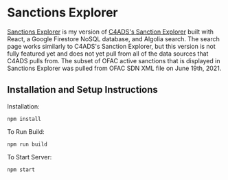 # Sanctions Explorer

[Sanctions Explorer](https://sanctionsexplorer.web.app) is my version of [C4ADS's Sanction Explorer](https://sanctionsexplorer.org) built with React, a Google Firestore NoSQL database, and Algolia search. The search page works similarly to C4ADS's Sanction Explorer, but this version is not fully featured yet and does not yet pull from all of the data sources that C4ADS pulls from. The subset of OFAC active sanctions that is displayed in Sanctions Explorer was pulled from OFAC SDN XML file on June 19th, 2021.

## Installation and Setup Instructions

Installation:

`npm install`

To Run Build:

`npm run build`

To Start Server:

`npm start`
